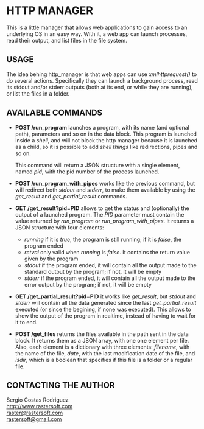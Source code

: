 # HTTP MANAGER #

This is a little manager that allows web applications to gain access to an underlying OS in an easy way. With it, a web app
can launch processes, read their output, and list files in the file system.

## USAGE ##

The idea behing http_manager is that web apps can use *xmlhttprequest()* to do several actions. Specifically they can launch a background process, read its stdout and/or stderr outputs (both at its end, or while they are running), or list the files in a folder.

## AVAILABLE COMMANDS ##

* **POST /run_program** launches a program, with its name (and optional path), parameters and so on in the data block. This
  program is launched inside a *shell*, and will not block the http manager because it is launched as a child, so it is possible
  to add *shell things* like redirections, pipes and so on.
  
  This command will return a JSON structure with a single element, named *pid*, with the pid number of the process launched.

* **POST /run_program_with_pipes** works like the previous command, but will redirect both *stdout* and *stderr*, to make them
  available by using the *get_result* and *get_partial_result* commands.

* **GET /get_result?pid=PID** allows to get the status and (optionally) the output of a launched program. The *PID* parameter
  must contain the value returned by *run_program* or *run_program_with_pipes*. It returns a JSON structure with four elements:
  
  * *running* if it is *true*, the program is still running; if it is *false*, the program ended
  * *retval* only valid when *running* is *false*. It contains the return value given by the program
  * *stdout* if the program ended, it will contain all the output made to the standard output by the program; if not, it will be empty
  * *stderr* if the program ended, it will contain all the output made to the error output by the program; if not, it will be empty

* **GET /get_partial_result?pid=PID** it works like *get_result*, but *stdout* and *stderr* will contain all the data generated
  since the last *get_partial_result* executed (or since the begining, if none was executed). This allows to show the output of the
  program in realtime, instead of having to wait for it to end.

* **POST /get_files** returns the files available in the path sent in the data block. It returns them as a JSON array, with one
  one element per file. Also, each element is a dictionary with three elements: *filename*, with the name of the file, *date*, with
  the last modification date of the file, and *isdir*, which is a boolean that specifies if this file is a folder or a regular file.

## CONTACTING THE AUTHOR ##

Sergio Costas Rodriguez  
http://www.rastersoft.com  
raster@rastersoft.com  
rastersoft@gmail.com  

